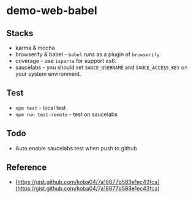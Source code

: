 # demo-web-babel

## Stacks

* karma & mocha
* browserify & babel - `babel` runs as a plugin of `browserify`.
* coverage    - use `isparta` for support es6.
* saucelabs   - you should set `SAUCE_USERNAME` and `SAUCE_ACCESS_KEY` on your system environment.


## Test

* `npm test` - local test
* `npm run test-remote` - test on saucelabs

## Todo

* Auto enable saucelabs test when push to github


## Reference

* [https://gist.github.com/koba04/7a18677b583e1ec43fca](https://gist.github.com/koba04/7a18677b583e1ec43fca)

